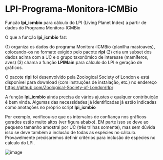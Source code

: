# LPI-Programa-Monitora-ICMBio

Função **lpi_icmbio** para cálculo do LPI (Living Planet Index) a partir de dados do Programa Monitora-ICMBio

O que a função **lpi_icmbio** faz:

(1) organiza os dados do programa Monitora-ICMBio (planilha mastoaves), colocando-os no formato exigido pelo pacote **rlpi**
(2) cria um subset dos dados acima com a UC e o grupo taxonômico de interesse (mamíferos, aves)
(3) chama a função **LPIMain** para cálculo do LPI e geração de gráficos.

O pacote **rlpi** foi desenvolvido pela Zoological Society of London e está disponível para download (com instruções de instalação, etc.) no endereço https://github.com/Zoological-Society-of-London/rlpi

A função **lpi_icmbio** ainda precisa de vários ajustes e qualquer contribuição é bem vinda. Algumas das necessidades já identificadas já estão indicadas como anotações no próprio script **lpi_icmbio**

Por exemplo, verificou-se que os intervalos de confiança nos gráficos gerados estão muito altos (ver figura abaixo). EM parte isso se deve ao pequeno tamanho amostral por UC (três trilhas somente), mas sem dúvida isso se deve também à inclusão de todas as espécies no cálculo. Provavelmente precisaremos definir critérios para inclusão de espécies no cálculo do LPI.

![image](https://user-images.githubusercontent.com/39089964/46036611-4e12e780-c0dc-11e8-94d2-6e66d98edc30.png)

